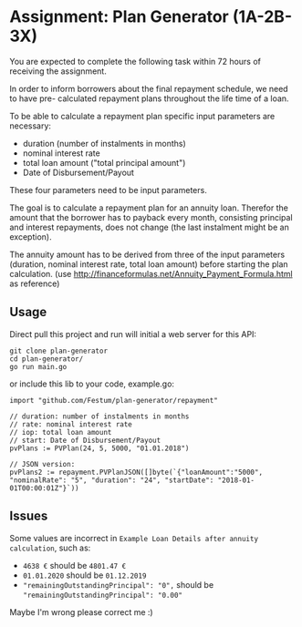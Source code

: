 # Assignment: Plan Generator (1A-2B-3X)

You are expected to complete the following task within 72 hours of receiving the
assignment.

In order to inform borrowers about the final repayment schedule, we need to have pre-
calculated repayment plans throughout the life time of a loan.

To be able to calculate a repayment plan specific input parameters are necessary:
- duration (number of instalments in months)
- nominal interest rate
- total loan amount ("total principal amount")
- Date of Disbursement/Payout

These four parameters need to be input parameters.

The goal is to calculate a repayment plan for an annuity loan. Therefor the amount that the
borrower has to payback every month, consisting principal and interest repayments, does
not change (the last instalment might be an exception).

The annuity amount has to be derived from three of the input parameters (duration,
nominal interest rate, total loan amount) before starting the plan calculation.
(use http://financeformulas.net/Annuity_Payment_Formula.html as reference)

## Usage

Direct pull this project and run will initial a web server for this API:
```
git clone plan-generator
cd plan-generator/
go run main.go
```

or include this lib to your code, example.go:
```
import "github.com/Festum/plan-generator/repayment"

// duration: number of instalments in months
// rate: nominal interest rate
// iop: total loan amount
// start: Date of Disbursement/Payout
pvPlans := PVPlan(24, 5, 5000, "01.01.2018")

// JSON version:
pvPlans2 := repayment.PVPlanJSON([]byte(`{"loanAmount":"5000", "nominalRate": "5", "duration": "24", "startDate": "2018-01-01T00:00:01Z"}`))
```

## Issues

Some values are incorrect in `Example Loan Details after annuity calculation`, such as:
- `4638 €` should be `4801.47 €`
- `01.01.2020` should be `01.12.2019`
- `"remainingOutstandingPrincipal": "0",` should be `"remainingOutstandingPrincipal": "0.00"`

Maybe I'm wrong please correct me :)

